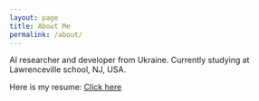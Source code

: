 ```yaml
---
layout: page
title: About Me
permalink: /about/
---
```


AI researcher and developer from Ukraine. Currently studying at Lawrenceville school, NJ, USA.

Here is my resume:
[Click here](../resume.pdf)
